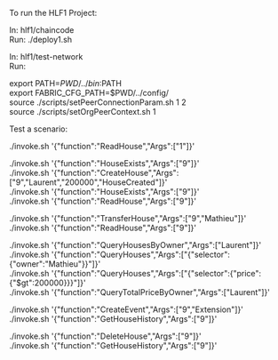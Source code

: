 To run the HLF1 Project:

In: hlf1/chaincode  
Run: ./deploy1.sh

In: hlf1/test-network  
Run:

export PATH=${PWD}/../bin:$PATH  
export FABRIC_CFG_PATH=$PWD/../config/  
source ./scripts/setPeerConnectionParam.sh 1 2  
source ./scripts/setOrgPeerContext.sh 1

Test a scenario:

./invoke.sh '{"function":"ReadHouse","Args":["1"]}'

./invoke.sh '{"function":"HouseExists","Args":["9"]}'  
./invoke.sh '{"function":"CreateHouse","Args":["9","Laurent","200000","HouseCreated"]}'  
./invoke.sh '{"function":"HouseExists","Args":["9"]}'  
./invoke.sh '{"function":"ReadHouse","Args":["9"]}'

./invoke.sh '{"function":"TransferHouse","Args":["9","Mathieu"]}'  
./invoke.sh '{"function":"ReadHouse","Args":["9"]}'

./invoke.sh '{"function":"QueryHousesByOwner","Args":["Laurent"]}'  
./invoke.sh '{"function":"QueryHouses","Args":["{\"selector\":{\"owner\":\"Mathieu\"}}"]}'  
./invoke.sh '{"function":"QueryHouses","Args":["{\"selector\":{\"price\":{\"$gt\":200000}}}"]}'  
./invoke.sh '{"function":"QueryTotalPriceByOwner","Args":["Laurent"]}'

./invoke.sh '{"function":"CreateEvent","Args":["9","Extension"]}'  
./invoke.sh '{"function":"GetHouseHistory","Args":["9"]}'

./invoke.sh '{"function":"DeleteHouse","Args":["9"]}'  
./invoke.sh '{"function":"GetHouseHistory","Args":["9"]}'
